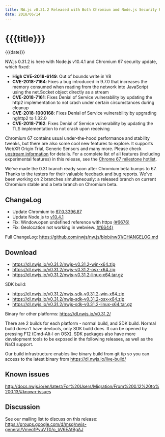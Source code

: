 ```yaml
---
title: NW.js v0.31.2 Released with Both Chromium and Node.js Security Update
date: 2018/06/14
---
```

# {{{title}}}
{{{date}}}

NW.js 0.31.2 is here with Node.js v10.4.1 and Chromium 67 security update, which fixed:

* **High CVE-2018-6149**: Out of bounds write in V8
* **CVE-2018-7164**: Fixes a bug introduced in 9.7.0 that increases the memory consumed when reading from the network into JavaScript using the net.Socket object directly as a stream
* **CVE-2018-7161**: Fixes Denial of Service vulnerability by updating the http2 implementation to not crash under certain circumstances during cleanup
* **CVE-2018-1000168**: Fixes Denial of Service vulnerability by upgrading nghttp2 to 1.32.0
* **CVE-2018-7162**: Fixes Denial of Service vulnerability by updating the TLS implementation to not crash upon receiving

Chromium 67 contains usual under-the-hood performance and stability tweaks, but there are also some cool new features to explore. It supports WebXR Origin Trial, Generic Sensors and many more. Please check [upstream information](https://blog.chromium.org/2018/04/chrome-67-beta-webxr-origin-trial.html) for details. For a complete list of all features (including experimental features) in this release, see the [Chrome 67 milestone hotlist](https://www.chromestatus.com/features#milestone=67).

We've made the 0.31 branch ready soon after Chromium beta bumps to 67. Thanks to the testers for their valuable feedback and bug reports. We've been working on 2 branches simultaneously: a released branch on current Chromium stable and a beta branch on Chromium beta.

## ChangeLog

- Update Chromium to [67.0.3396.87](https://chromereleases.googleblog.com/2018/06/stable-channel-update-for-desktop_12.html)
- Update Node.js to [v10.4.1](https://nodejs.org/en/blog/release/v10.4.1/)
- Fix: Window.open undefined reference with https [(#6676)](https://github.com/nwjs/nw.js/issues/6676)
- Fix: Geolocation not working in webview. [(#6644)](https://github.com/nwjs/nw.js/issues/6644)

Full ChangeLog: https://github.com/nwjs/nw.js/blob/nw31/CHANGELOG.md

## Download 

* https://dl.nwjs.io/v0.31.2/nwjs-v0.31.2-win-x64.zip 
* https://dl.nwjs.io/v0.31.2/nwjs-v0.31.2-osx-x64.zip 
* https://dl.nwjs.io/v0.31.2/nwjs-v0.31.2-linux-x64.tar.gz 

SDK build: 
* https://dl.nwjs.io/v0.31.2/nwjs-sdk-v0.31.2-win-x64.zip 
* https://dl.nwjs.io/v0.31.2/nwjs-sdk-v0.31.2-osx-x64.zip 
* https://dl.nwjs.io/v0.31.2/nwjs-sdk-v0.31.2-linux-x64.tar.gz 

Binary for other platforms: https://dl.nwjs.io/v0.31.2/ 

There are 2 builds for each platform - normal build, and SDK build. Normal build doesn't have devtools, only SDK build does. lt can be opened by pressing F12 (Cmd-Alt-I on OSX). SDK packages also have more development tools to be exposed in the following releases, as well as the NaCl support.

Our build infrastructure enables live binary build from git tip so you can access to the latest binary from https://dl.nwjs.io/live-build/ 

## Known issues 
 
http://docs.nwjs.io/en/latest/For%20Users/Migration/From%200.12%20to%200.13/#known-issues

## Discussion

See our mailing list to discuss on this release: https://groups.google.com/d/msg/nwjs-general/Vmeo1PvuVT0/o_bV6EAtBgAJ
